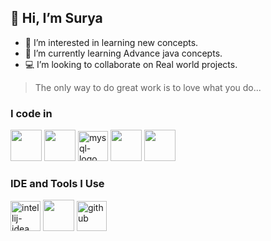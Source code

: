 ## 👋 Hi, I’m Surya
- 👀 I’m interested in learning new concepts.
- 🌱 I’m currently learning Advance java concepts.
- 💻 I’m looking to collaborate on Real world projects.
<!--- 📫 How to reach me ...
- 😄 Pronouns: ...
- ⚡ Fun fact: ...
--->
>The only way to do great work is to love what you do...

### I code in
<img height="50" width="50" src="https://img.icons8.com/color/48/000000/java-coffee-cup-logo.png" /> <img height="50" width="50" src="https://img.icons8.com/color/48/000000/python.png" />
<img width="48" height="48" src="https://img.icons8.com/fluency/48/mysql-logo.png" alt="mysql-logo"/>
<img height="50" width="50" src="https://img.icons8.com/color/48/000000/html-5.png" /> <img height="50" width="50" src="https://img.icons8.com/color/48/000000/css3.png" />

### IDE and Tools I Use
<img width="48" height="48" src="https://img.icons8.com/color/48/intellij-idea.png" alt="intellij-idea"/> <img height="50" width="50" src="https://img.icons8.com/color/48/000000/visual-studio-code-2019.png"/> <img width="48" height="48" src="https://img.icons8.com/glyph-neue/64/github.png" alt="github"/>

<!---
Surya-dev1110/Surya-dev1110 is a ✨ special ✨ repository because its `README.md` (this file) appears on your GitHub profile.
You can click the Preview link to take a look at your changes.
--->
